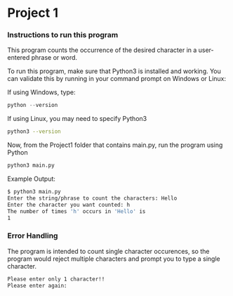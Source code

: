 # Project 1

### Instructions to run this program 

This program counts the occurrence of the desired character in a user-entered phrase or word.

To run this program, make sure that Python3 is installed and working. You can validate this by running in your command prompt on Windows or Linux:

If using Windows, type:
```powershell
python --version
```

If using Linux, you may need to specify Python3
```bash
python3 --version
```

Now, from the Project1 folder that contains main.py, run the program using Python

```bash
python3 main.py
```

Example Output: 
```bash
$ python3 main.py
Enter the string/phrase to count the characters: Hello
Enter the character you want counted: h 
The number of times 'h' occurs in 'Hello' is 
1
```
### Error Handling

The program is intended to count single character occurences, so the program would reject multiple characters and prompt you to type a single character.
```bash
Please enter only 1 character!!
Please enter again:
```
  
